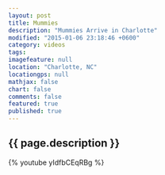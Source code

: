 ```yaml
---
layout: post
title: Mummies
description: "Mummies Arrive in Charlotte"
modified: "2015-01-06 23:18:46 +0600"
category: videos
tags:
imagefeature: null
location: "Charlotte, NC"
locationgps: null
mathjax: false
chart: false
comments: false
featured: true
published: true
---
```


## {{ page.description }}


{% youtube yIdfbCEqRBg %}
